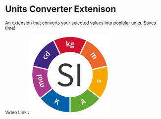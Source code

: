 # Units Converter Extenison

An extension that converts your selected values into poplular units. Saves time!

Video Link : 
[![Alt text](/logos/units_logo256.png)](https://www.youtube.com/watch?v=W4USPH2sBJw&ab_channel=BhaveshAgrawal)
